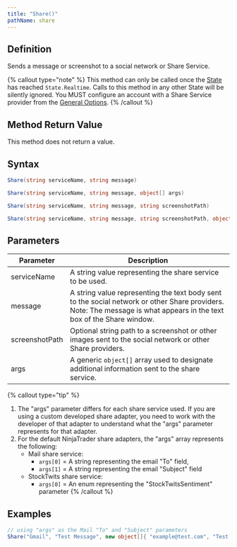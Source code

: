 ```yaml
---
title: "Share()"
pathName: share
---
```


## Definition

Sends a message or screenshot to a social network or Share Service.

{% callout type="note" %}
This method can only be called once the [State](state) has reached `State.Realtime`. Calls to this method in any other State will be silently ignored.
You MUST configure an account with a Share Service provider from the [General Options](general_section).
{% /callout %}

## Method Return Value

This method does not return a value.

## Syntax

```csharp
Share(string serviceName, string message)
```

```csharp
Share(string serviceName, string message, object[] args)
```

```csharp
Share(string serviceName, string message, string screenshotPath)
```

```csharp
Share(string serviceName, string message, string screenshotPath, object[] args)
```

## Parameters

| Parameter      | Description                                                                                                                                                       |
|----------------|-------------------------------------------------------------------------------------------------------------------------------------------------------------------|
| serviceName    | A string value representing the share service to be used.                                                                                                      |
| message        | A string value representing the text body sent to the social network or other Share providers. Note: The message is what appears in the text box of the Share window. |
| screenshotPath | Optional string path to a screenshot or other images sent to the social network or other Share providers.                                                      |
| args           | A generic `object[]` array used to designate additional information sent to the share service.                                                                  |

{% callout type="tip" %}

1. The "args" parameter differs for each share service used. If you are using a custom developed share adapter, you need to work with the developer of that adapter to understand what the "args" parameter represents for that adapter.
2. For the default NinjaTrader share adapters, the "args" array represents the following:
   - Mail share service:
     - `args[0]` = A string representing the email "To" field,
     - `args[1]` = A string representing the email "Subject" field
   - StockTwits share service:
     - `args[0]` = An enum representing the "StockTwitsSentiment" parameter
{% /callout %}

## Examples

```csharp
// using "args" as the Mail "To" and "Subject" parameters
Share("Gmail", "Test Message", new object[]{ "example@test.com", "Test Subject Line" });
```
